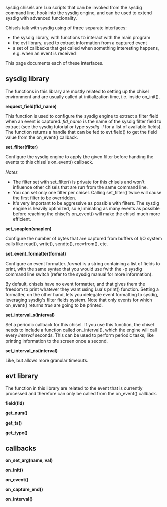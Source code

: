 sysdig chisels are Lua scripts that can be invoked from the sysdig command line, hook into the sysdig engine, and can be used to extend sysdig with advanced funcionality.

Chisels talk with sysdig using of three separate interfaces: 
* the sysdig library, with functions to interact with the main program
* the evt library, used to extract information from a captured event
* a set of callbacks that get called when something interesting happens, e.g. when an event is received 

This page documents each of these interfaces.

## sysdig library
The functions in this library are mostly related to setting up the chisel environment and are usually called at initialization time, i.e. inside on_init().

**request_field(fld_name)**

This function is used to configure the sysdig engine to extract a filter field when an event is captured. _fld_name_ is the name of the sysdig filter field to extract (see the sysdig tutorial or type _sysdig -l_ for a list of available fields).
The function returns a handle that can be fed to evt.field() to get the field value from the on_event() callback. 

**set_filter(filter)**

Configure the sysdig engine to apply the given filter before handing the events to this chisel's on_event() callback.

_Notes_
* The filter set with set_filter() is private for this chisels and won't influence other chisels that are run from the same command line.
* You can set only one filter per chisel. Calling set_filter() twice will cause the first filter to be overridden.
* It's very important to be aggressive as possible with filters. The sysdig engine is heavily optimized, so e,liminating as many events as possible before reaching the chisel's on_event() will make the chisel much more efficient.

**set_snaplen(snaplen)**

Configure the number of bytes that are captured from buffers of I/O system calls like read(), write(), sendto(), recvfrom(), etc.

**set_event_formatter(format)**

Configure an event formatter. _format_ is a string containing a list of fields to print, with the same syntax that you would use fwith the -p sysdig command line switch (refer to the sysdig manual for more information).

By default, chisels have no event formatter, and that gives them the freedom to print whatever they want using Lua's print() function. Setting a formatter, on the other hand, lets you delegate event formatting to sysdig, leveraging sysdig's filter fields system. Note that only events for which on_event() returns _true_ are going to be printed.

**set_interval_s(interval)**

Set a periodic callback for this chisel. If you use this function, the chisel needs to include a function called on_interval(), which the engine will call every _interval_ seconds. This can be used to perform periodic tasks, like printing information to the screen once a second.

**set_interval_ns(interval)**

Like, but allows more granular timeouts. 

## evt library
The function in this library are related to the event that is currently processed and therefore can only be called from the on_event() callback.
 
**field(fld)**


**get_num()**

**get_ts()**

**get_type()**

## callbacks
**on_set_arg(name, val)**

**on_init()**

**on_event()**

**on_capture_end()**

**on_interval()**